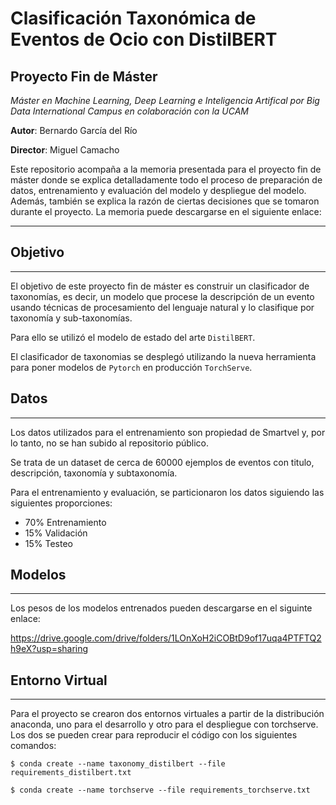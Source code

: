 
# Clasificación Taxonómica de Eventos de Ocio con DistilBERT

## Proyecto Fin de Máster

*Máster en Machine Learning, Deep Learning e Inteligencia Artifical por Big Data International Campus en colaboración con
la UCAM*

**Autor**: Bernardo García del Río

**Director**: Miguel Camacho

Este repositorio acompaña a la memoria presentada para el proyecto fin de máster donde se explica detalladamente todo
el proceso de preparación de datos, entrenamiento y evaluación del modelo y despliegue del modelo. Además, también
se explica la razón de ciertas decisiones que se tomaron durante el proyecto. La memoria puede descargarse en el
siguiente enlace:

*****


## Objetivo
_______
El objetivo de este proyecto fin de máster es construir un clasificador de taxonomías, es decir, un modelo que procese la
descripción de un evento usando técnicas de procesamiento del lenguaje natural y lo clasifique por taxonomía y
sub-taxonomías.

Para ello se utilizó el modelo de estado del arte `DistilBERT`.

El clasificador de taxonomias se desplegó utilizando la nueva herramienta para poner modelos de `Pytorch` en producción
`TorchServe`.


## Datos
_______
Los datos utilizados para el entrenamiento son propiedad de Smartvel y, por lo tanto, no se han subido al repositorio
público.

Se trata de un dataset de cerca de 60000 ejemplos de eventos con titulo, descripción, taxonomía y subtaxonomía.

Para el entrenamiento y evaluación, se particionaron los datos siguiendo las siguientes proporciones:

- 70% Entrenamiento
- 15% Validación
- 15% Testeo


## Modelos
________
Los pesos de los modelos entrenados pueden descargarse en el siguinte enlace:

https://drive.google.com/drive/folders/1LOnXoH2iCOBtD9of17uqa4PTFTQ2h9eX?usp=sharing


## Entorno Virtual
_______
Para el proyecto se crearon dos entornos virtuales a partir de la distribución anaconda, uno para el desarrollo y 
otro para el despliegue con torchserve. Los dos se pueden crear para reproducir el código con los siguientes comandos:

`$ conda create --name taxonomy_distilbert --file requirements_distilbert.txt`

`$ conda create --name torchserve --file requirements_torchserve.txt`